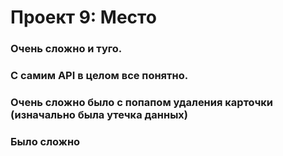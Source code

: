 # Проект 9: Место

### Очень сложно и туго.
### С самим API в целом все понятно.
### Очень сложно было с попапом удаления карточки (изначально была утечка данных)
### Было сложно 


